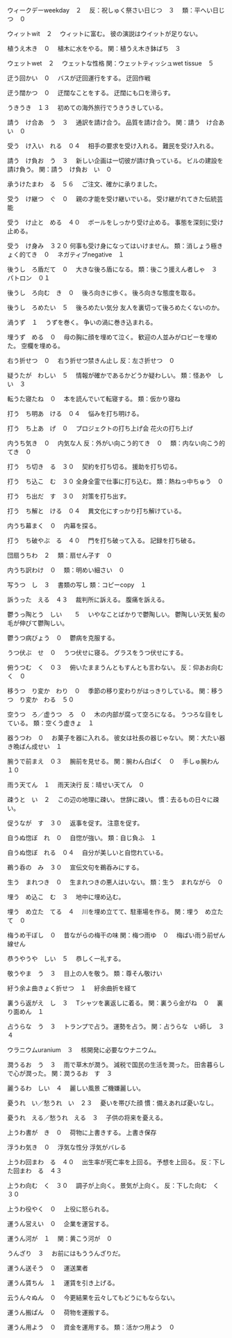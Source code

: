 ウィークデーweekday　２　
    反：祝しゅく祭さい日じつ　３　
    類：平へい日じつ　０　

ウィットwit　２　
    ウィットに富む。
    彼の演説はウイットが足りない。

植うえ木き　０　
    植木に水をやる。
    関：植うえ木き鉢ばち　３　

ウェットwet　２　
    ウェットな性格
    関：ウェットティッシュwet tissue　５　

迂う回かい　０　
    バスが迂回運行をする。
    迂回作戦

迂う闊かつ　０　
    迂闊なことをする。
    迂闊にも口を滑らす。

うきうき　１３　
    初めての海外旅行でうきうきしている。

請う　け合あ　う　３　
    通訳を請け合う。
    品質を請け合う。
    関：請う　け合あ　い　０　

受う　け入い　れる　０４　
    相手の要求を受け入れる。
    難民を受け入れる。

請う　け負お　う　３　
    新しい企画は一切彼が請け負っている。
    ビルの建設を請け負う。
    関：請う　け負お　い　０　

承うけたまわ　る　５６　
    ご注文、確かに承りました。

受う　け継つ　ぐ　０　
    親の才能を受け継いでいる。
    受け継がれてきた伝統芸能

受う　け止と　める　４０　
    ボールをしっかり受け止める。
    事態を深刻に受け止める。

受う　け身み　３２０
    何事も受け身になってはいけません。
    類：消しょう極きょく的てき　０　
    ネガティブnegative　１　

後うし　ろ盾だて　０　
    大きな後ろ盾になる。
    類：後こう援えん者しゃ　３　
    パトロン　０１　

後うし　ろ向む　き　０　
    後ろ向きに歩く。
    後ろ向きな態度を取る。

後うし　ろめたい　５　
    後ろめたい気分
    友人を裏切って後ろめたくないのか。
    
渦うず　１　
    うずを巻く。
    争いの渦に巻き込まれる。

埋うず　める　０　
    母の胸に顔を埋めて泣く。
    歓迎の人並みがロビーを埋めた。
    空欄を埋める。

右う折せつ　０　
    右う折せつ禁きん止し
    反：左さ折せつ　０　

疑うたが　わしい　５　
    情報が確かであるかどうか疑わしい。
    類：怪あや　しい　３　

転うた寝たね　０　
    本を読んでいて転寝する。
    類：仮かり寝ね

打う　ち明あ　ける　０４　
    悩みを打ち明ける。

打う　ち上あ　げ　０　
    プロジェクトの打ち上げ会
    花火の打ち上げ

内うち気き　０　
    内気な人
    反：外がい向こう的てき　０　
    類：内ない向こう的てき　０　

打う　ち切き　る　３０　
    契約を打ち切る。
    援助を打ち切る。

打う　ち込こ　む　３０
    全身全霊で仕事に打ち込む。
    類：熱ねっ中ちゅう　０　

打う　ち出だ　す　３０　
    対策を打ち出す。

打う　ち解と　ける　０４　
    異文化にすっかり打ち解けている。

内うち幕まく　０　
    内幕を探る。

打う　ち破やぶ　る　４０　
    門を打ち破って入る。
    記録を打ち破る。

団扇うちわ　２　
    類：扇せん子す　０　

内うち訳わけ　０　
    類：明めい細さい　０　

写うつ　し　３　
    書類の写し
    類：コピーcopy　１　

訴うった　える　４３　
    裁判所に訴える。
    腹痛を訴える。

鬱うっ陶とう　しい　　５　
    いやなことばかりで鬱陶しい。
    鬱陶しい天気
    髪の毛が伸びて鬱陶しい。

鬱うつ病びょう　０　
    鬱病を克服する。

うつ伏ぶ　せ　０　
    うつ伏せに寝る。
    グラスをうつ伏せにする。

俯うつむ　く　０３　
    俯いたままうんともすんとも言わない。
    反：仰あお向む　く　０　

移うつ　り変か　わり　０　
    季節の移り変わりがはっきりしている。
    関：移うつ　り変か　わる　５０　

空うつ　ろ／虚うつ　ろ　０　
    木の内部が腐って空ろになる。
    うつろな目をしている。
    類：空くう虚きょ　１　

器うつわ　０　
    お菓子を器に入れる。
    彼女は社長の器じゃない。
    関：大たい器き晩ばん成せい　１　

腕うで前まえ　０３　
    腕前を見せる。
    関：腕わん白ぱく　０　
    手しゅ腕わん　１０　

雨う天てん　１　
    雨天決行
    反：晴せい天てん　０　

疎うと　い　２　
    この辺の地理に疎い。
    世辞に疎い。
    慣：去るもの日々に疎い。

促うなが　す　３０　
    返事を促す。
    注意を促す。

自うぬ惚ぼ　れ　０　
    自惚が強い。
    類：自じ負ふ　１　

自うぬ惚ぼ　れる　０４　
    自分が美しいと自惚れている。

鵜う呑の　み　３０　
    宣伝文句を鵜呑みにする。

生う　まれつき　０　
    生まれつきの悪人はいない。
    類：生う　まれながら　０　

埋う　め込こ　む　３　
    地中に埋め込む。

埋う　め立た　てる　４　
    川を埋め立てて、駐車場を作る。
    関：埋う　め立た　て　０　

梅うめ干ぼし　０　
    昔ながらの梅干の味
    関：梅つ雨ゆ　０　
    梅ばい雨う前ぜん線せん

恭うやうや　しい　５　
    恭しく一礼する。

敬うやま　う　３　
    目上の人を敬う。
    類：尊そん敬けい

紆う余よ曲きょく折せつ　１　
    紆余曲折を経て

裏うら返がえ　し　３　
    Tシャツを裏返しに着る。
    関：裏うら金がね　０　
    裏り面めん　１　

占うらな　う　３　
    トランプで占う。
    運勢を占う。
    関：占うらな　い師し　３４　

ウラニウムuranium　３　
    核開発に必要なウナニウム。

潤うるお　う　３　
    雨で草木が潤う。
    減税で国民の生活を潤った。
    田舎暮らしで心が潤った。
    関：潤うるお　す　３　

麗うるわ　しい　４　
    麗しい風景
    ご機嫌麗しい。

憂うれ　い／愁うれ　い　２３　
    憂いを帯びた顔
    慣：備えあれば憂いなし。

憂うれ　える／愁うれ　える　３　
    子供の将来を憂える。

上うわ書が　き　０　
    荷物に上書きする。
    上書き保存

浮うわ気き　０　
    浮気な性分
    浮気がバレる

上うわ回まわ　る　４０　
    出生率が死亡率を上回る。
    予想を上回る。
    反：下した回まわ　る　４３　

上うわ向む　く　３０　
    調子が上向く。
    景気が上向く。
    反：下した向む　く　３０　

上うわ役やく　０　
    上役に怒られる。

運うん営えい　０　
    企業を運営する。

運うん河が　１　
    関：黄こう河が　０　

うんざり　３　
    お前にはもううんざりだ。

運うん送そう　０　
    運送業者

運うん賃ちん　１　
    運賃を引き上げる。

云うん々ぬん　０　
    今更結果を云々してもどうにもならない。

運うん搬ぱん　０　
    荷物を運搬する。

運うん用よう　０　
    資金を運用する。
    類：活かつ用よう　０　
